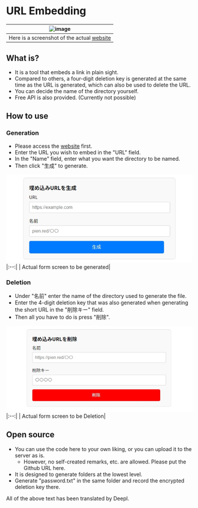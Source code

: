 # URL Embedding

| ![image](https://pien.red/t/embedding/header.jpg) |
|:--:|
| Here is a screenshot of the actual [website](https://pien.red/t/embedding/) |

## What is?
- It is a tool that embeds a link in plain sight.
- Compared to others, a four-digit deletion key is generated at the same time as the URL is generated, which can also be used to delete the URL.
- You can decide the name of the directory yourself.
- Free API is also provided. (Currently not possible)

## How to use
### Generation
- Please access the [website](https://pien.red/t/embedding/) first.
- Enter the URL you wish to embed in the "URL" field.
- In the "Name" field, enter what you want the directory to be named.
- Then click "生成" to generate.

![image](https://github.com/piennu777/embedding_src/blob/main/screenshot.151.jpg)
|:--:|
| Actual form screen to be generated|

### Deletion
- Under "名前" enter the name of the directory used to generate the file.
- Enter the 4-digit deletion key that was also generated when generating the short URL in the "削除キー" field.
- Then all you have to do is press "削除".

![image](https://github.com/piennu777/embedding_src/blob/main/screenshot.152.jpg)
|:--:|
| Actual form screen to be Deletion|

## Open source
- You can use the code here to your own liking, or you can upload it to the server as is.
    -   However, no self-created remarks, etc. are allowed. Please put the Github URL here.
- It is designed to generate folders at the lowest level.
- Generate "password.txt" in the same folder and record the encrypted deletion key there.

All of the above text has been translated by Deepl.
